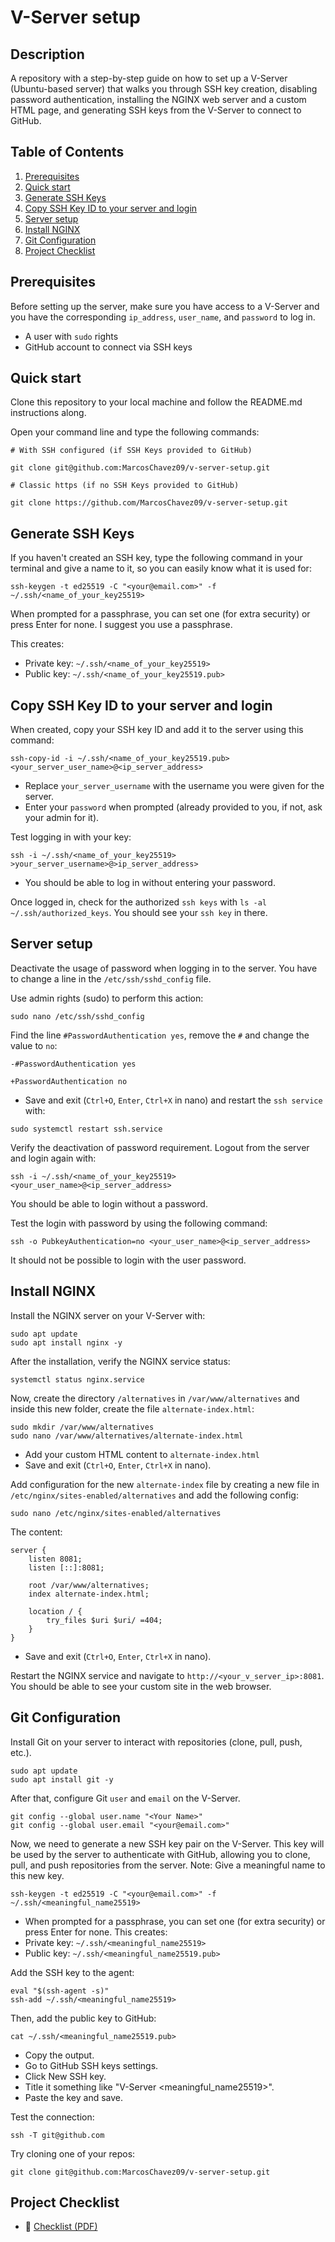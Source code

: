 # V-Server setup

## Description
A repository with a step-by-step guide on how to set up a V-Server (Ubuntu-based server) that walks you through SSH key creation, disabling password authentication, installing the NGINX web server and a custom HTML page, and generating SSH keys from the V-Server to connect to GitHub.

## Table of Contents

1. [Prerequisites](#prerequisites)
2. [Quick start](#quick-start)
3. [Generate SSH Keys](#generate-ssh-keys)
4. [Copy SSH Key ID to your server and login](#copy-ssh-key-id-to-your-server-and-login)
5. [Server setup](#server-setup)
6. [Install NGINX](#install-nginx)
7. [Git Configuration](#git-configuration)
8. [Project Checklist](#project-checklist)

## Prerequisites

Before setting up the server, make sure you have access to a V-Server and you have the corresponding `ip_address`, `user_name`, and `password` to log in.

- A user with `sudo` rights
- GitHub account to connect via SSH keys

## Quick start

Clone this repository to your local machine and follow the README.md instructions along.

Open your command line and type the following commands:

```
# With SSH configured (if SSH Keys provided to GitHub)

git clone git@github.com:MarcosChavez09/v-server-setup.git

# Classic https (if no SSH Keys provided to GitHub)

git clone https://github.com/MarcosChavez09/v-server-setup.git
```

## Generate SSH Keys

If you haven't created an SSH key, type the following command in your terminal and give a name to it, so you can easily know what it is used for:

```
ssh-keygen -t ed25519 -C "<your@email.com>" -f ~/.ssh/<name_of_your_key25519>
```

When prompted for a passphrase, you can set one (for extra security) or press Enter for none. I suggest you use a passphrase.

This creates:
- Private key: `~/.ssh/<name_of_your_key25519>`
- Public key: `~/.ssh/<name_of_your_key25519.pub>`

## Copy SSH Key ID to your server and login

When created, copy your SSH key ID and add it to the server using this command:

```
ssh-copy-id -i ~/.ssh/<name_of_your_key25519.pub> <your_server_user_name>@<ip_server_address>
```
- Replace `your_server_username` with the username you were given for the server.
- Enter your `password` when prompted (already provided to you, if not, ask your admin for it).

Test logging in with your key:
```
ssh -i ~/.ssh/<name_of_your_key25519> >your_server_username>@>ip_server_address>
```
- You should be able to log in without entering your password.

Once logged in, check for the authorized `ssh keys` with `ls -al ~/.ssh/authorized_keys`. You should see your `ssh key` in there.

## Server setup

Deactivate the usage of password when logging in to the server. You have to change a line in the `/etc/ssh/sshd_config` file.

Use admin rights (sudo) to perform this action:
```
sudo nano /etc/ssh/sshd_config
```
Find the line `#PasswordAuthentication yes`, remove the `#` and change the value to `no`:

```
-#PasswordAuthentication yes

+PasswordAuthentication no
```
- Save and exit (`Ctrl+O`, `Enter`, `Ctrl+X` in nano) and restart the `ssh service` with:
```
sudo systemctl restart ssh.service
```
Verify the deactivation of password requirement. Logout from the server and login again with:

```
ssh -i ~/.ssh/<name_of_your_key25519> <your_user_name>@<ip_server_address>
```

You should be able to login without a password.

Test the login with password by using the following command:

```
ssh -o PubkeyAuthentication=no <your_user_name>@<ip_server_address>
```
It should not be possible to login with the user password.

## Install NGINX

Install the NGINX server on your V-Server with:
```
sudo apt update
sudo apt install nginx -y
```
After the installation, verify the NGINX service status:

```
systemctl status nginx.service
```
Now, create the directory `/alternatives` in `/var/www/alternatives` and inside this new folder, create the file `alternate-index.html`:
```
sudo mkdir /var/www/alternatives
sudo nano /var/www/alternatives/alternate-index.html
```
- Add your custom HTML content to `alternate-index.html`
- Save and exit (`Ctrl+O`, `Enter`, `Ctrl+X` in nano).

Add configuration for the new `alternate-index` file by creating a new file in `/etc/nginx/sites-enabled/alternatives` and add the following config:
```
sudo nano /etc/nginx/sites-enabled/alternatives
```
The content:
```
server {
    listen 8081;
    listen [::]:8081;

    root /var/www/alternatives;
    index alternate-index.html;

    location / {
        try_files $uri $uri/ =404;
    }
}
```
- Save and exit (`Ctrl+O`, `Enter`, `Ctrl+X` in nano).

Restart the NGINX service and navigate to `http://<your_v_server_ip>:8081`. You should be able to see your custom site in the web browser.

## Git Configuration

Install Git on your server to interact with repositories (clone, pull, push, etc.).

```
sudo apt update
sudo apt install git -y
```

After that, configure Git `user` and `email` on the V-Server.
```
git config --global user.name "<Your Name>"
git config --global user.email "<your@email.com>"
```

Now, we need to generate a new SSH key pair on the V-Server. This key will be used by the server to authenticate with GitHub, allowing you to clone, pull, and push repositories from the server.
Note: Give a meaningful name to this new key.
```
ssh-keygen -t ed25519 -C "<your@email.com>" -f ~/.ssh/<meaningful_name25519>
```
- When prompted for a passphrase, you can set one (for extra security) or press Enter for none.
This creates:
- Private key: `~/.ssh/<meaningful_name25519>`
- Public key: `~/.ssh/<meaningful_name25519.pub>`

Add the SSH key to the agent:
```
eval "$(ssh-agent -s)"
ssh-add ~/.ssh/<meaningful_name25519>
```
Then, add the public key to GitHub:

```
cat ~/.ssh/<meaningful_name25519.pub>
```
- Copy the output.
- Go to GitHub SSH keys settings.
- Click New SSH key.
- Title it something like "V-Server <meaningful_name25519>".
- Paste the key and save.

Test the connection:
```
ssh -T git@github.com
```
Try cloning one of your repos:
```
git clone git@github.com:MarcosChavez09/v-server-setup.git
```
## Project Checklist

- 📄 [Checklist (PDF)](docs/checklist.pdf)